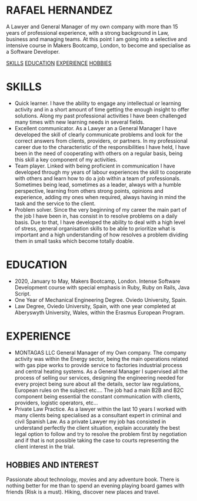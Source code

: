 # RAFAEL HERNANDEZ
A Lawyer and General Manager of my own company with more than 15 years of professional experience, with a strong background in Law, business and managing teams. At this point I am going into a selective and intensive course in Makers Bootcamp, London, to become and specialise as a Software Developer.

[SKILLS](#SKILLS) [EDUCATION](#EDUCATION) [EXPERIENCE](#EXPERIENCE) [HOBBIES](##HOBBIES) 

# SKILLS
- Quick learner.
I have the ability to engage any intellectual or learning activity and in a short amount of time getting the enough insight to offer solutions. Along my past professional activities I have been challenged many times with new learning needs in several fields.
- Excellent communicator.
As a Lawyer an a General Manager I have developed the skill of clearly communicate problems and look for the correct answers from clients, providers, or partners. In my professional career due to the characteristic of the responsibilities I have held, I have been in the need of cooperating with others on a regular basis, being this skill a key component of my activities.
- Team player.
Linked with being proficient in communication I have developed through my years of labour experiences the skill to cooperate with others and learn how to do a job within a team of professionals. Sometimes being lead, sometimes as a leader, always with a humble perspective, learning from others strong points, opinions and experience, adding my ones when required, always having in mind the task and the service to the client.
- Problem solver.
Since the very beginning of my career the main part of the job I have been in, has consist in to resolve problems on a daily basis. Due to that, I have developed the ability to deal with a high level of stress, general organisation skills to be able to prioritize what is important and a high understanding of how resolves a problem dividing them in small tasks which become totally doable.
# EDUCATION
- 2020, January to May, Makers Bootcamp, London. Intense Software Development course with special emphasis in Ruby, Ruby on Rails, Java Script.
- One Year of Mechanical Engineering Degree. Oviedo University, Spain.
- Law Degree, Oviedo University, Spain, with one year completed at Aberyswyth University, Wales, within the Erasmus European Program.
# EXPERIENCE
- MONTAGAS LLC
General Manager of my Own company. The company activity was within the Energy sector, being the main operations related with gas pipe works to provide service to factories industrial process and central heating systems. As a General Manager I supervised all the process of selling our services, designing the engineering needed for every project being sure about all the details, sector law regulations, European rules on the subject etc....
The job had a main B2B and B2C component being essential the constant communication with clients, providers, logistic operators, etc...
- Private Law Practice.
As a lawyer within the last 10 years I worked with many clients being specialised as a consultant expert in criminal and civil Spanish Law. As a private Lawyer my job has consisted in understand perfectly the client situation, explain accurately the best legal option to follow and try to resolve the problem first by negotiation and if that is not possible taking the case to courts representing the client interest in the trial.
## HOBBIES AND INTEREST
Passionate about technology, movies and any adventure book. There is nothing better for me than to spend an evening playing board games with friends (Risk is a must). Hiking, discover new places and travel.
